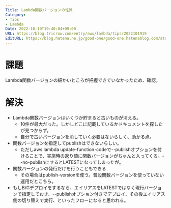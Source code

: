 ```yaml
---
Title: Lambda関数バージョンの性質
Category:
- Tips
- Lambda
Date: 2022-10-19T19:40:04+09:00
URL: https://blog.tricrow.com/entry/aws/lambda/tips/2022101919
EditURL: https://blog.hatena.ne.jp/good-one/good-one.hatenablog.com/atom/entry/4207112889928950239
---
```


# 課題

Lambda関数バージョンの細かいところが把握できていなかったため、確認。

# 解決

- Lambda関数バージョンはいくつか貯まると古いものが消える。
  - 10件が最大だった。しかしどこに記載しているかドキュメントを探したが見つからず。
  - 自分で古いバージョンを消していく必要はないらしく、助かる点。
- 関数バージョンを指定してpublishはできないらしい。
  - ただしaws lambda update-function-codeで--publishオプションを付けることで、実施時の返り値に関数バージョンがちゃんと入ってくる。--no-publishにするとLATESTになってしまったが。
- 関数バージョンの発行だけを行うこともできる
  - その場合はpublish-versionを使う。普段関数バージョンを使っていない運用だとこちら。
- もしB/Gデプロイをするなら、エイリアスをLATESTではなく現行バージョンで指定しておき、--publishオプション付きでデプロイ、その後エイリアス側の切り替えで実行、といったフローになると思われる。
